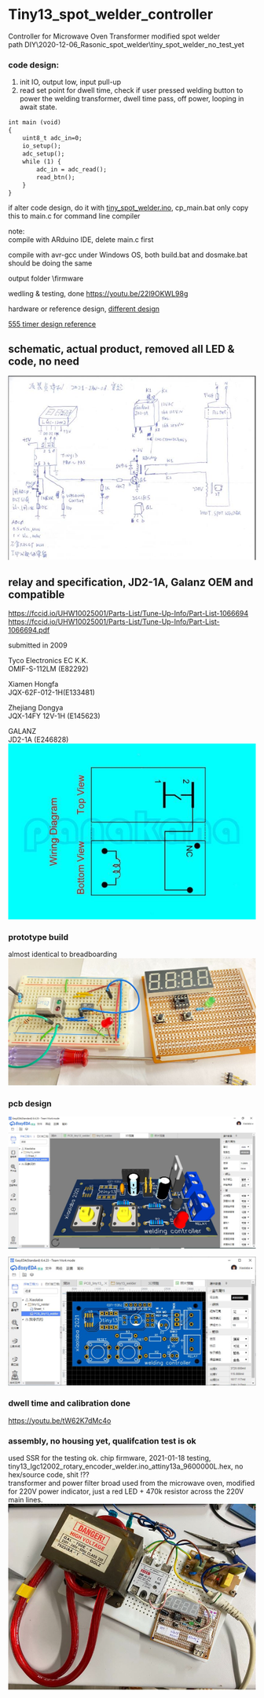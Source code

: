 # Tiny13_spot_welder_controller
Controller for Microwave Oven Transformer modified spot welder  
path DIY\2020-12-06_Rasonic_spot_welder\tiny_spot_welder_no_test_yet  

### code design:  
1. init IO, output low, input pull-up  
2. read set point for dwell time, check if user pressed welding button to power the welding transformer, dwell time pass, off power, looping in await state.  

```
int main (void)
{
    uint8_t adc_in=0;
    io_setup();
    adc_setup();
    while (1) {
        adc_in = adc_read();
        read_btn();     
    }
}
```




if alter code design, do it with [tiny_spot_welder.ino](tiny_spot_welder.ino), cp_main.bat only copy this to main.c for command line compiler  



note:  
compile with ARduino IDE, delete main.c first  

compile with avr-gcc under Windows OS, both build.bat and dosmake.bat should be doing the same  

output folder \firmware   


wedling & testing, done
https://youtu.be/22l9OKWL98g  



hardware or reference design,
[different design](https://xiaolaba.wordpress.com/2020/10/23/polish-%e5%a4%a7%e9%99%b8%e7%b2%be%e8%89%af%e5%92%8c%e7%a7%91%e6%8a%80-%e5%be%ae%e9%9b%bb%e8%85%a6%e9%ab%98%e9%a0%bb%e7%b2%be%e5%af%86%e7%84%8a%e6%8e%a5%e6%a9%9f-%e9%9a%a8%e6%a9%9f%e8%b7%b3%e9%9b%bb/)  

[555 timer design reference](http://www.kerrywong.com/2017/06/18/dual-purpose-spot-welder-with-pulse-duration-control/)  


## schematic, actual product, removed all LED & code, no need  
![schematic.JPG](schematic.JPG)  


## relay and specification, JD2-1A, Galanz OEM and compatible  
https://fccid.io/UHW10025001/Parts-List/Tune-Up-Info/Part-List-1066694  
https://fccid.io/UHW10025001/Parts-List/Tune-Up-Info/Part-List-1066694.pdf  

submitted in 2009  


Tyco Electronics EC K.K.  
OMIF-S-112LM (E82292)   

Xiamen Hongfa  
JQX-62F-012-1H(E133481)  

Zhejiang Dongya  
JQX-14FY 12V-1H  (E145623)  

GALANZ  
JD2-1A (E246828)                                           
![Relay_datasheet/JD2-1A_spec.JPG](Relay_datasheet/JD2-1A_spec.JPG)                     



### prototype build  
almost identical to breadboarding  
![protocol_type_build.JPG](protocol_type_build.JPG)  


### pcb design  
![PCB_assy_view.JPG](PCB_assy_view.JPG)  

![PCB_view.JPG](PCB_view.JPG)  


### dwell time and calibration done  
https://youtu.be/tW62K7dMc4o  


### assembly, no housing yet, qualifcation test is ok  
used SSR for the testing ok. chip firmware, 2021-01-18 testing, tiny13_lgc12002_rotary_encoder_welder.ino_attiny13a_9600000L.hex, no hex/source code, shit !??  
transformer and power filter broad used from the microwave oven, modified for 220V power indicator, just a red LED + 470k resistor across the 220V main lines.  
![tiny13_spot_welder_full_assembly.JPG](tiny13_spot_welder_full_assembly.JPG)  
